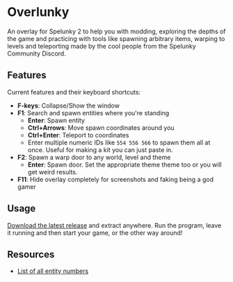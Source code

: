# Overlunky

An overlay for Spelunky 2 to help you with modding, exploring the depths of the game and practicing with tools like spawning arbitrary items, warping to levels and teleporting made by the cool people from the Spelunky Community Discord.

## Features
Current features and their keyboard shortcuts:
  - **F-keys**: Collapse/Show the window
  - **F1**: Search and spawn entities where you're standing
      + **Enter**: Spawn entity
      + **Ctrl+Arrows**: Move spawn coordinates around you
      + **Ctrl+Enter**: Teleport to coordinates
      + Enter multiple numeric IDs like `554 556 566` to spawn them all at once. Useful for making a kit you can just paste in.
  - **F2**: Spawn a warp door to any world, level and theme
      + **Enter**: Spawn door. Set the appropriate theme theme too or you will get weird results.
  - **F11**: Hide overlay completely for screenshots and faking being a god gamer

## Usage 
[Download the latest release](https://github.com/spelunky-fyi/overlunky/releases/latest) and extract anywhere. Run the program, leave it running and then start your game, or the other way around!

## Resources
  - [List of all entity numbers](https://gist.github.com/Dregu/716e2b75488321d9c8ce7a40448d57b5)
